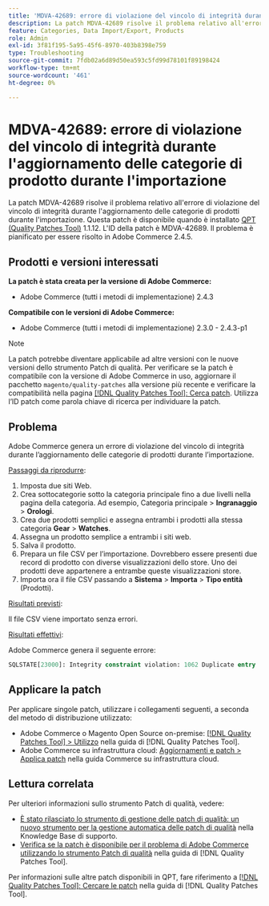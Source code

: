 ```yaml
---
title: 'MDVA-42689: errore di violazione del vincolo di integrità durante l''aggiornamento delle categorie di prodotto durante l''importazione'
description: La patch MDVA-42689 risolve il problema relativo all'errore di violazione del vincolo di integrità durante l'aggiornamento delle categorie di prodotti durante l'importazione. Questa patch è disponibile quando è installato [Quality Patches Tool (QPT)](https://experienceleague.adobe.com/en/docs/commerce-operations/tools/quality-patches-tool/quality-patches-tool-to-self-serve-quality-patches) 1.1.12. L'ID della patch è MDVA-42689. Il problema è pianificato per essere risolto in Adobe Commerce 2.4.5.
feature: Categories, Data Import/Export, Products
role: Admin
exl-id: 3f81f195-5a95-45f6-8970-403b8398e759
type: Troubleshooting
source-git-commit: 7fdb02a6d89d50ea593c5fd99d78101f89198424
workflow-type: tm+mt
source-wordcount: '461'
ht-degree: 0%

---
```


# MDVA-42689: errore di violazione del vincolo di integrità durante l&#39;aggiornamento delle categorie di prodotto durante l&#39;importazione

La patch MDVA-42689 risolve il problema relativo all&#39;errore di violazione del vincolo di integrità durante l&#39;aggiornamento delle categorie di prodotti durante l&#39;importazione. Questa patch è disponibile quando è installato [QPT (Quality Patches Tool)](https://experienceleague.adobe.com/en/docs/commerce-operations/tools/quality-patches-tool/quality-patches-tool-to-self-serve-quality-patches) 1.1.12. L&#39;ID della patch è MDVA-42689. Il problema è pianificato per essere risolto in Adobe Commerce 2.4.5.

## Prodotti e versioni interessati

**La patch è stata creata per la versione di Adobe Commerce:**

* Adobe Commerce (tutti i metodi di implementazione) 2.4.3

**Compatibile con le versioni di Adobe Commerce:**

* Adobe Commerce (tutti i metodi di implementazione) 2.3.0 - 2.4.3-p1

>[!NOTE]
>
>La patch potrebbe diventare applicabile ad altre versioni con le nuove versioni dello strumento Patch di qualità. Per verificare se la patch è compatibile con la versione di Adobe Commerce in uso, aggiornare il pacchetto `magento/quality-patches` alla versione più recente e verificare la compatibilità nella pagina [[!DNL Quality Patches Tool]: Cerca patch](https://experienceleague.adobe.com/en/docs/commerce-operations/tools/quality-patches-tool/quality-patches-tool-to-self-serve-quality-patches). Utilizza l’ID patch come parola chiave di ricerca per individuare la patch.

## Problema

Adobe Commerce genera un errore di violazione del vincolo di integrità durante l’aggiornamento delle categorie di prodotti durante l’importazione.

<u>Passaggi da riprodurre</u>:

1. Imposta due siti Web.
1. Crea sottocategorie sotto la categoria principale fino a due livelli nella pagina della categoria. Ad esempio, Categoria principale > **Ingranaggio** > **Orologi**.
1. Crea due prodotti semplici e assegna entrambi i prodotti alla stessa categoria **Gear** > **Watches**.
1. Assegna un prodotto semplice a entrambi i siti web.
1. Salva il prodotto.
1. Prepara un file CSV per l’importazione. Dovrebbero essere presenti due record di prodotto con diverse visualizzazioni dello store. Uno dei prodotti deve appartenere a entrambe queste visualizzazioni store.
1. Importa ora il file CSV passando a **Sistema** > **Importa** > **Tipo entità** (Prodotti).

<u>Risultati previsti</u>:

Il file CSV viene importato senza errori.

<u>Risultati effettivi</u>:

Adobe Commerce genera il seguente errore:

```SQL
SQLSTATE[23000]: Integrity constraint violation: 1062 Duplicate entry '1302' for key 'PRIMARY', query was: INSERT INTO `catalog_url_rewrite_product_category` (`url_rewrite_id`,`category_id`,`product_id`) VALUES (?, ?, ?), (?, ?, ?), (?, ?, ?)
```

## Applicare la patch

Per applicare singole patch, utilizzare i collegamenti seguenti, a seconda del metodo di distribuzione utilizzato:

* Adobe Commerce o Magento Open Source on-premise: [[!DNL Quality Patches Tool] > Utilizzo](/help/tools/quality-patches-tool/usage.md) nella guida di [!DNL Quality Patches Tool].
* Adobe Commerce su infrastruttura cloud: [Aggiornamenti e patch > Applica patch](https://experienceleague.adobe.com/docs/commerce-cloud-service/user-guide/develop/upgrade/apply-patches.html) nella guida Commerce su infrastruttura cloud.

## Lettura correlata

Per ulteriori informazioni sullo strumento Patch di qualità, vedere:

* [È stato rilasciato lo strumento di gestione delle patch di qualità: un nuovo strumento per la gestione automatica delle patch di qualità](https://experienceleague.adobe.com/en/docs/commerce-operations/tools/quality-patches-tool/quality-patches-tool-to-self-serve-quality-patches) nella Knowledge Base di supporto.
* [Verifica se la patch è disponibile per il problema di Adobe Commerce utilizzando lo strumento Patch di qualità](/help/tools/quality-patches-tool/patches-available-in-qpt/check-patch-for-magento-issue-with-magento-quality-patches.md) nella guida di [!DNL Quality Patches Tool].

Per informazioni sulle altre patch disponibili in QPT, fare riferimento a [[!DNL Quality Patches Tool]: Cercare le patch](https://experienceleague.adobe.com/tools/commerce-quality-patches/index.html) nella guida di [!DNL Quality Patches Tool].
